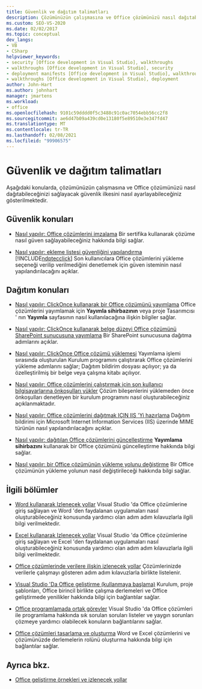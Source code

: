 ```yaml
---
title: Güvenlik ve dağıtım talimatları
description: Çözümünüzün çalışmasına ve Office çözümünüzü nasıl dağıtabileceğinizi sağlayacak güvenlik ilkesi 'ni nasıl ayarlayabileceğinizi öğrenin.
ms.custom: SEO-VS-2020
ms.date: 02/02/2017
ms.topic: conceptual
dev_langs:
- VB
- CSharp
helpviewer_keywords:
- security [Office development in Visual Studio], walkthroughs
- walkthroughs [Office development in Visual Studio], security
- deployment manifests [Office development in Visual Studio], walkthroughs
- walkthroughs [Office development in Visual Studio], deployment
author: John-Hart
ms.author: johnhart
manager: jmartens
ms.workload:
- office
ms.openlocfilehash: 9101c59dddd0f5c3488c91c0ac7054ebb56cc2f8
ms.sourcegitcommit: ae6d47b09a439cd0e13180f5e89510e3e347fd47
ms.translationtype: MT
ms.contentlocale: tr-TR
ms.lasthandoff: 02/08/2021
ms.locfileid: "99906575"
---
```

# <a name="security-and-deployment-walkthroughs"></a>Güvenlik ve dağıtım talimatları
  Aşağıdaki konularda, çözümünüzün çalışmasına ve Office çözümünüzü nasıl dağıtabileceğinizi sağlayacak güvenlik ilkesini nasıl ayarlayabileceğiniz gösterilmektedir.

## <a name="security-topics"></a>Güvenlik konuları
- [Nasıl yapılır: Office çözümlerini imzalama](../vsto/how-to-sign-office-solutions.md) Bir sertifika kullanarak çözüme nasıl güven sağlayabileceğiniz hakkında bilgi sağlar.

- [Nasıl yapılır: ekleme listesi güvenliğini yapılandırma](../vsto/how-to-configure-inclusion-list-security.md) [!INCLUDE[ndptecclick](../vsto/includes/ndptecclick-md.md)] Son kullanıcılara Office çözümlerini yükleme seçeneği verilip verilmediğini denetlemek için güven isteminin nasıl yapılandırılacağını açıklar.

## <a name="deployment-topics"></a>Dağıtım konuları
- [Nasıl yapılır: ClickOnce kullanarak bir Office çözümünü yayımlama](/previous-versions/bb386095(v=vs.110)) Office çözümlerini yayımlamak için **Yayımla sihirbazının** veya proje Tasarımcısı ' nın **Yayımla** sayfasının nasıl kullanılacağına ilişkin bilgiler sağlar.

- [Nasıl yapılır: ClickOnce kullanarak belge düzeyi Office çözümünü SharePoint sunucusuna yayımlama](/previous-versions/bb608595(v=vs.110)) Bir SharePoint sunucusuna dağıtma adımlarını açıklar.

- [Nasıl yapılır: ClickOnce Office çözümü yüklemesi](/previous-versions/bb608592(v=vs.110)) Yayımlama işlemi sırasında oluşturulan Kurulum programını çalıştırarak Office çözümlerini yükleme adımlarını sağlar; Dağıtım bildirim dosyası açılıyor; ya da özelleştirilmiş bir belge veya çalışma kitabı açılıyor.

- [Nasıl yapılır: Office çözümlerini çalıştırmak için son kullanıcı bilgisayarlarına önkoşulları yükler](/previous-versions/bb608608(v=vs.110)) Çözüm bileşenlerini yüklemeden önce önkoşulları denetleyen bir kurulum programını nasıl oluşturabileceğiniz açıklanmaktadır.

- [Nasıl yapılır: Office çözümlerini dağıtmak IÇIN IIS 'Yi hazırlama](/previous-versions/bb608629(v=vs.110)) Dağıtım bildirimi için Microsoft Internet Information Services (IIS) üzerinde MIME türünün nasıl yapılandırılacağını açıklar.

- [Nasıl yapılır: dağıtılan Office çözümlerini güncelleştirme](/previous-versions/bb157871(v=vs.110)) **Yayımlama sihirbazını** kullanarak bir Office çözümünü güncelleştirme hakkında bilgi sağlar.

- [Nasıl yapılır: bir Office çözümünün yükleme yolunu değiştirme](/previous-versions/bb608626(v=vs.110)) Bir Office çözümünün yükleme yolunun nasıl değiştirileceği hakkında bilgi sağlar.

## <a name="related-sections"></a>İlgili bölümler
- [Word kullanarak Izlenecek yollar](../vsto/walkthroughs-using-word.md) Visual Studio 'da Office çözümlerine giriş sağlayan ve Word 'den faydalanan uygulamaları nasıl oluşturabileceğiniz konusunda yardımcı olan adım adım kılavuzlarla ilgili bilgi verilmektedir.

- [Excel kullanarak Izlenecek yollar](../vsto/walkthroughs-using-excel.md) Visual Studio 'da Office çözümlerine giriş sağlayan ve Excel 'den faydalanan uygulamaları nasıl oluşturabileceğiniz konusunda yardımcı olan adım adım kılavuzlarla ilgili bilgi verilmektedir.

- [Office çözümlerinde verilere ilişkin izlenecek yollar](../vsto/data-in-office-solutions-walkthroughs.md) Çözümlerinizde verilerle çalışmayı gösteren adım adım kılavuzlarla birlikte listelenir.

- [Visual Studio 'Da Office geliştirme &#40;kullanmaya başlama&#41;](../vsto/getting-started-office-development-in-visual-studio.md) Kurulum, proje şablonları, Office birincil birlikte çalışma derlemeleri ve Office geliştirmede yenilikler hakkında bilgi için bağlantılar sağlar.

- [Office programlamada ortak görevler](../vsto/common-tasks-in-office-programming.md) Visual Studio 'da Office çözümleri ile programlama hakkında sık sorulan soruları listeler ve yaygın sorunları çözmeye yardımcı olabilecek konuların bağlantılarını sağlar.

- [Office çözümleri tasarlama ve oluşturma](../vsto/designing-and-creating-office-solutions.md) Word ve Excel çözümlerini ve çözümünüzde derlemelerin rolünü oluşturma hakkında bilgi için bağlantılar sağlar.

## <a name="see-also"></a>Ayrıca bkz.
- [Office geliştirme örnekleri ve izlenecek yollar](../vsto/office-development-samples-and-walkthroughs.md)